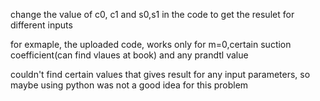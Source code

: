 change the value of c0, c1 and s0,s1 in the code to get the resulet for different inputs

for exmaple, the uploaded code, works only for m=0,certain suction coefficient(can find vlaues at book) and any prandtl value

couldn't find certain values that gives result for any input parameters, so maybe using python was not a good idea for this problem

